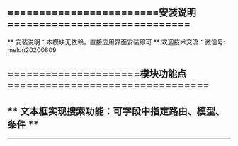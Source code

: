                  
========================安装说明=============================
-------------------------------------------------------------
** 安装说明：本模块无依赖，直接应用界面安装即可 ** 
欢迎技术交流：微信号: melon20200809


=====================模块功能点================================
-------------------------------------------------------------
**    文本框实现搜索功能：可字段中指定路由、模型、条件     **
<field name="name" widget="melon_char_search"   context='{
            "url":"http://127.0.0.1:8099/api/v1/page/0","search":"name",
            "model":"res.partner","fields":"name,email,mobile",
            "domain":[["id",">", 10]],
            "binding_fields":"name,email,mobile",
            "pages":{"offset":0,"limit":10,"order":"id desc"}}'
 />
-------------------------------------------------------------


            
             
   

-------------------------------------------------------------